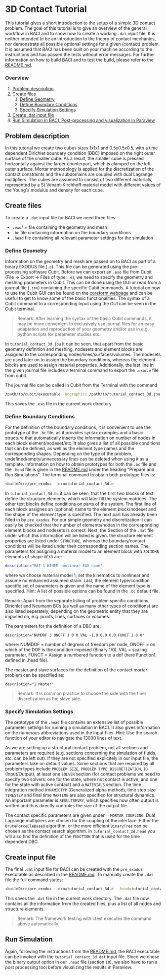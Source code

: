 # 3D Contact Tutorial
This tutorial gives a short introduction to the setup of a simple 3D contact problem. The goal of this tutorial is to give an overview of the general workflow in BACI and to show how to create a working `.dat` input file. It is neither intended to be an introduction to the theory of contact mechanics, nor demonstrate all possible optional settings for a given (contact) problem. It is assumed that BACI has been built on your machine according to the instructions and has passed the tests without error messages. For further information on how to build BACI and to test the build, please refer to the [README.md](https://gitlab.lrz.de/baci/baci/blob/master/README.md).

### Overview
1. [Problem description](#problem-description)
1. [Create files](#create-files)
	1. [Define Geometry](#define-geometry)
	1. [Define Boundary Conditions](#define-boundary-conditions)
	1. [Specify Simulation Settings](#specify-simulation-settings)
1. [Create .dat input file](#create-input-file)
1. [Run Simulation in BACI, Post-processing and visualization in Paraview](#run-simulation)

## Problem description

In this tutorial we create two cubes sizes 1x1x1 and 0.5x0.5x0.5, with a time dependent Dirichlet boundary condition (DBC) imposed on the right outer surface of the smaller cube. As a result, the smaller cube is pressed horizontally against the larger counterpart, which is clamped on the left outer surface. Mortar methodology is applied for the discretization of the contact constraints and the subdomains are coupled with dual Lagrange multipliers. The cubes are assumed to consist of two different materials, represented by a St.Venant-Kirchhoff material model with different values of the Young's modulus and density for each cube. 

## Create files

To create a `.dat` input file for BACI we need three files:

- `.exo`/`.e` file containing the geometry and mesh
- `.bc` file containing information on the boundary conditions
- `.head` file containing all relevant parameter settings for the simulation

### Define Geometry

Information on the geometry and mesh are passed on to BACI as part of a binary EXODUS file (`.e`). This file can be generated using the pre-processing software Cubit. Before we can export an `.exo` file from Cubit (File -> Export -> Files of type: `.e`), we need to specify the geometry and meshing parameters in Cubit. This can be done using the GUI or read from a journal file (`.jou`) containing the specific Cubit commands. A tutorial on how to use the Cubit GUI can be found on the [coreform webpage](https://coreform.com/products/coreform-cubit/tutorials/) and can be useful to get to know some of the basic functionalities. The syntax of a Cubit command to a corresponding Input using the GUI can be seen in the Cubit terminal.

> Remark: After learning the syntax of the basic Cubit commands, it may be more convenient to exclusively use journal files for an easy adaptation and reproduction of your geometry and/or use in e.g. python scripts for parameter studies etc. 

In `tutorial_contact_3d.jou` it can be seen, that apart from the basic geometry definition and meshing, nodesets and element blocks are assigned to the corresponding nodes/lines/surfaces/volumes. The nodesets are used later on to assign the boundary conditions, whereas the element blocks are used to assign material properties. Additionally, the last line in the given journal file includes a terminal command to export the `.exo`/`.e` file from cubit. 

The journal file can be called in Cubit from the Terminal with the command 

```bash
/path/to/cubit/executable -nographics /path/to/tutorial_contact_3d.jou
```

This saves the `.exo` file in the current work directory. 

### Define Boundary Conditions

For the definition of the boundary conditions, it is convenient to use the prototype of the `.bc` file, as it provides syntax examples and a basic structure that automatically inserts the information on number of nodes in each block element/nodeset/etc. It also gives a list of all possible conditions that can be defined, as well as the element type names and the corresponding shapes. Depending on the type of the problem, undefined/empty/unnecessary lines can be deleted when using it as a template. Information on how to obtain prototypes for both the `.bc` file and the `.head` file is given in the [README.md](https://gitlab.lrz.de/baci/baci/blob/master/README.md) under the heading "Prepare and Run Simulations". The terminal command to obtain both prototype files is: 

```bash
<buildDir>/pre_exodus --exo=tutorial_contact_3d.e
```

In `tutorial_contact_3d.bc` it can be seen, that the first two blocks of text define the structure elements, which will later fill the system matrices. The other text blocks define conditions on parts of the system. The first line of each block assignes an (optional) name to the element block/nodeset and the shape of the element type is specified. The next part has already been filled in by `pre_exodus`. For our simple geometry and discretization it can easily be checked that the number of elements/nodes in the corresponding element blocks and nodesets is correct. Next, the Section of the `.dat` file under which this information will be listed is given. the structure element properties are listed under `STRUCTURE`, whereas the boundary/contact conditions will be listed under their corresponding section names. The parameters for assigning a material model to an element block with `SOLIDH8` elements of shape `HEX8` are: 

```bash
description="MAT 1 KINEM nonlinear EAS none"
``` 

where we choose material model 1, set the kinematics to nonlinear and assume no enhanced assumed strain. Last, the element type/condition specific set of parameters is given and the name of the element type is specified. Hint: A list of possible options can be found in the `.bc` default file. 

Remark: Apart from the separate listing of problem specific conditions, Dirichlet and Neumann BCs (as well as many other types of conditions) are also listed seperately, depending on the geometric entity that they are imposed on, e.g. points, lines, surfaces or volumes.

The parameters for the definition of a DBC are: 

```description="NUMDOF 3 ONOFF 1 0 0 VAL -1.0 0.0 0.0 FUNCT 1 0 0"``` 

where: NUMDOF = number of degrees of freedom per node, ONOFF = on which of the DOF is the condition imposed (Binary 1/0), VAL = scaling parameter, FUNCT = Assign a numbered function to a dof (here Function1, defined in .head file).

The master and slave surfaces for the definition of the contact mortar problem can be specified as:

```description="1 Master"```

> Remark: It is common practice to choose the side with the finer discretization as the slave side. 

### Specify Simulation Settings

The prototype of the `.head` file contains an extensive list of possible parameter settings for running a simulation in BACI. It also gives information on the numerous abbreviations used in the input files. Hint: Use the search function of your editor to navigate the 13000 lines of text. 

As we are setting up a structural contact problem, not all sections and parameters are required (e.g. sections concerning the simulation of fluids, etc. can be left out). If they are not specified explicitely in our input file, the parameters take on default values. Some sections that are required by all problem types include `PROBLEM SIZE`, `PROBLEM TYPE`, `DISCRETIZATION`, `IO` (Input/Output), at least one `SOLVER` section (for contact problems we need to specify two solvers: one for the state, where not contact is active, and one for the state with active contact) and a `MATERIALS` section. The time integration method `DYNAMICTYP` (Generalized alpha method), time step size `TIMESTEP` and final time `MAXTIME` are also specified for structural dynamics. An important parameter is `RESULTSEVRY`, which specifies how often output is written and thus directly controles the size of the output file. 

The contact specific parameters are given under `--MORTAR COUPLING`. Dual Lagrange multipliers are chosen for the coupling of the interface. Either the `BruteForceEleBased` algorithm, or the more efficient `BinaryTree` can be chosen as the contact search algorithm. In `tutorial_contact_3d.head` you will also find the definition of the `FUNCTION` that is used for the time dependent DBC.

## Create input file

The final `.dat` input file for BACI can be created with the `pre_exodus` executable as described in the [README.md](https://gitlab.lrz.de/baci/baci/blob/master/README.md). To manually create the `.dat` file the full command states:

```bash
<buildDir>/pre_exodus --exo=tutorial_contact_3d.e --head=tutorial_contact_3d.head --bc=tutorial_contact_3d.bc --dat=tutorial_contact_3d.dat
```

This saves the `.dat` file in the current work directory. The `.dat` file now contains all the information from the created files, plus a list of all nodes and structure elements. 

> Remark: The framework testing with ctest executes the command above automatically.

## Run Simulation

Again, following the instructions from the [README.md](https://gitlab.lrz.de/baci/baci/blob/master/README.md), the BACI executable can be invoked with the `tutorial_contact_3d.dat` input file. Since we chose the binary output option in our `.head` file (section `IO`), we also have to run a post processing tool before visualizing the results in Paraview.



